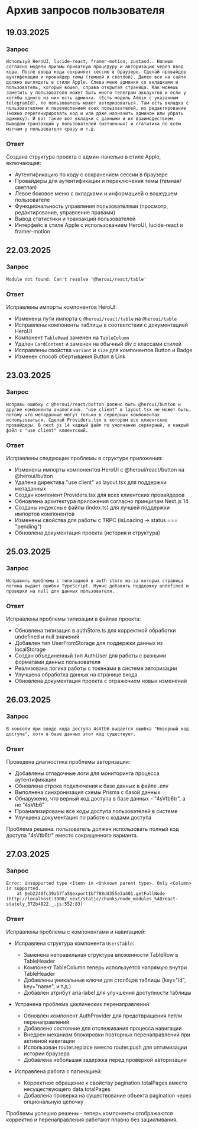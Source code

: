 # Архив запросов пользователя

## 19.03.2025
### Запрос
```
Используй HeroUI, lucide-react, framer-motion, zustand.. Напиши согласно модели призмы приватную процедуру и авторизацию через ввод кода. После ввода кода сохраняет сессию в браузере. Сделай провайдер аунтифекации и провайдер темы (темной и светлой). Далее все на сайте должно выглядеть в стили Apple. Слева меню админки со вкладками и пользователь, который вошел, справа открытая страница. Как можешь заметить у пользователя может быть много телеграм аккаунтов и если у хотябы одного из них есть админка. (Есть модель Admin с указанным telegramId), то пользователь может авторизоваться. Там есть вкладка с пользователями и перечислением всех пользователей, их редактирование (можно перегенирировать код и или даже назначить админом или убрать админку). И вот такие вот вкладки с данными и их взаимодествием. Выводом транзакций у пользователей (мэтченных) и статитика по всем мэтчам у пользователя сразу и т.д.
```

### Ответ
Создана структура проекта с админ-панелью в стиле Apple, включающая:
- Аутентификацию по коду с сохранением сессии в браузере
- Провайдеры для аутентификации и переключения темы (темная/светлая)
- Левое боковое меню с вкладками и информацией о вошедшем пользователе
- Функциональность управления пользователями (просмотр, редактирование, управление правами)
- Вывод статистики и транзакций пользователей
- Интерфейс в стиле Apple с использованием HeroUI, lucide-react и framer-motion

## 22.03.2025
### Запрос
```
Module not found: Can't resolve '@heroui/react/table'
```

### Ответ
Исправлены импорты компонентов HeroUI:
- Изменены пути импорта с `@heroui/react/table` на `@heroui/table`
- Исправлены компоненты таблицы в соответствии с документацией HeroUI
- Компонент `TableHead` заменен на `TableColumn`
- Удален `CardContent` и заменен на обычный div с классами стилей
- Исправлены свойства `variant` и `size` для компонентов Button и Badge
- Изменен способ обертывания Button в Link

## 23.03.2025
### Запрос
```
Исправь ошибку с @heroui/react/button должно быть @heroui/button и другие компоненты аналогично. "use client" в layout.tsx не может быть, потому что метаданные могут только в серверных компонентах использоваться. Сделай Providers.tsx в котором все клиентские провайдеры. В next js 14 каджый файл по умолчанию серверный, а каждый файл с "use client" клиентский.
```

### Ответ
Исправлены следующие проблемы в структуре приложения:
- Изменены импорты компонентов HeroUI с @heroui/react/button на @heroui/button
- Удалена директива "use client" из layout.tsx для поддержки метаданных
- Создан компонент Providers.tsx для всех клиентских провайдеров
- Обновлена архитектура приложения согласно принципам Next.js 14
- Созданы индексные файлы (index.ts) для лучшей поддержки импортов компонентов
- Изменены свойства для работы с TRPC (isLoading → status === "pending")
- Обновлена документация проекта (история и структура)

## 25.03.2025
### Запрос
```
Исправить проблемы с типизацией в auth store из-за которых страница логина выдает ошибки TypeScript. Нужно добавить поддержку undefined и проверки на null для данных пользователя.
```

### Ответ
Исправлены проблемы типизации в файлах проекта:
- Обновлена типизация в authStore.ts для корректной обработки undefined и null значений
- Добавлен тип UserFromStorage для поддержки данных из localStorage
- Создан объединенный тип AuthUser для работы с разными форматами данных пользователя
- Реализована логика работы с токенами в системе авторизации
- Улучшена обработка данных на странице входа
- Обновлена документация проекта с отражением новых изменений

## 26.03.2025
### Запрос
```
В консоли при вводе кода доступа 4sVtb6 выдается ошибка "Неверный код доступа", хотя в базе данных этот код существует.
```

### Ответ
Проведена диагностика проблемы авторизации:
- Добавлены отладочные логи для мониторинга процесса аутентификации
- Обновлена строка подключения к базе данных в файле .env
- Выполнена синхронизация схемы Prisma с базой данных
- Обнаружено, что верный код доступа в базе данных - "4sVtb6tr", а не "4sVtb6"
- Проанализированы все коды доступа пользователей в системе
- Улучшена документация по работе с кодами доступа

Проблема решена: пользователь должен использовать полный код доступа "4sVtb6tr" вместо сокращенного варианта.

## 27.03.2025
### Запрос
```
Error: Unsupported type <Item> in <Unknown parent type>. Only <Column> is supported.
    at $eb2240fc39a57fa5$export$bf788dd355e3a401.getFullNode (http://localhost:3000/_next/static/chunks/node_modules_%40react-stately_372b4822._.js:552:83)
```

### Ответ
Исправлены проблемы с компонентами и навигацией:
- Исправлена структура компонента `UsersTable`:
  - Заменена неправильная структура вложенности TableRow в TableHeader
  - Компонент TableColumn теперь используется напрямую внутри TableHeader
  - Добавлены уникальные ключи для столбцов таблицы (key="id", key="name", и т.д.)
  - Добавлен атрибут aria-label для улучшения доступности таблицы

- Устранена проблема циклических перенаправлений:
  - Обновлен компонент AuthProvider для предотвращения петли перенаправлений
  - Добавлено состояние для отслеживания процесса навигации
  - Внедрен механизм блокировки повторных перенаправлений при активной навигации
  - Использован router.replace вместо router.push для оптимизации истории браузера
  - Добавлена небольшая задержка перед проверкой авторизации

- Исправлена работа с пагинацией:
  - Корректное обращение к свойству pagination.totalPages вместо несуществующего data.totalPages
  - Добавлена проверка на существование объекта pagination через опциональную цепочку

Проблемы успешно решены - теперь компоненты отображаются корректно и перенаправления работают плавно без зацикливания.
